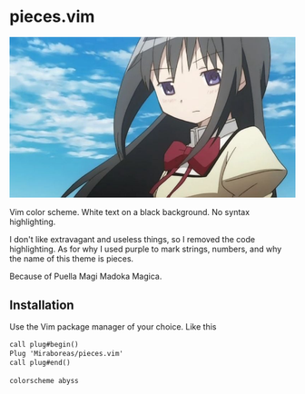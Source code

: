 # pieces.vim
![](./humora.jpg)

Vim color scheme. White text on a black background. No syntax highlighting.

I don't like extravagant and useless things, so I removed the code highlighting. As for why I used purple to mark strings, numbers, and why the name of this theme is pieces.

Because of Puella Magi Madoka Magica.

## Installation

Use the Vim package manager of your choice.
Like this
```
call plug#begin()
Plug 'Miraboreas/pieces.vim'
call plug#end()

colorscheme abyss
```
